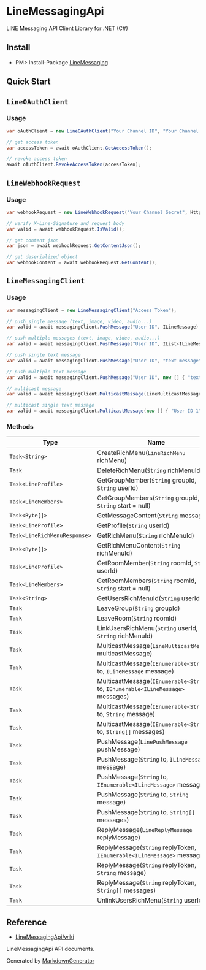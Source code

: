 # LineMessagingApi
LINE Messaging API Client Library for .NET (C#)

Install
---
* PM> Install-Package [LineMessaging](https://www.nuget.org/packages/LineMessaging)

Quick Start
---

## `LineOAuthClient`

### Usage

```csharp
var oAuthClient = new LineOAuthClient("Your Channel ID", "Your Channel Secret");

// get access token
var accessToken = await oAuthClient.GetAccessToken();

// revoke access token
await oAuthClient.RevokeAccessToken(accessToken);
```

## `LineWebhookRequest`

### Usage

```csharp
var webhookRequest = new LineWebhookRequest("Your Channel Secret", HttpRequestMessage);

// verify X-Line-Signature and request body
var valid = await webhookRequest.IsValid();

// get content json
var json = await webhookRequest.GetContentJson();

// get deserialized object
var webhookContent = await webhookRequest.GetContent();
```

## `LineMessagingClient`

### Usage

```csharp
var messagingClient = new LineMessagingClient("Access Token");

// push single message (text, image, video, audio...)
var valid = await messagingClient.PushMessage("User ID", ILineMessage);

// push multiple messages (text, image, video, audio...)
var valid = await messagingClient.PushMessage("User ID", IList<ILineMessage> messages);

// push single text message
var valid = await messagingClient.PushMessage("User ID", "text message");

// push multiple text message
var valid = await messagingClient.PushMessage("User ID", new [] { "text message 1", "text message 2" });

// multicast message
var valid = await messagingClient.MulticastMessage(LineMulticastMessage);

// multicast single text message
var valid = await messagingClient.MulticastMessage(new [] { "User ID 1", "User ID 2" }, "text message");
```

### Methods

| Type | Name | Summary | 
| --- | --- | --- | 
| `Task<String>` | CreateRichMenu(`LineRichMenu` richMenu) |  | 
| `Task` | DeleteRichMenu(`String` richMenuId) |  | 
| `Task<LineProfile>` | GetGroupMember(`String` groupId, `String` userId) |  | 
| `Task<LineMembers>` | GetGroupMembers(`String` groupId, `String` start = null) |  | 
| `Task<Byte[]>` | GetMessageContent(`String` messageId) |  | 
| `Task<LineProfile>` | GetProfile(`String` userId) |  | 
| `Task<LineRichMenuResponse>` | GetRichMenu(`String` richMenuId) |  | 
| `Task<Byte[]>` | GetRichMenuContent(`String` richMenuId) |  | 
| `Task<LineProfile>` | GetRoomMember(`String` roomId, `String` userId) |  | 
| `Task<LineMembers>` | GetRoomMembers(`String` roomId, `String` start = null) |  | 
| `Task<String>` | GetUsersRichMenuId(`String` userId) |  | 
| `Task` | LeaveGroup(`String` groupId) |  | 
| `Task` | LeaveRoom(`String` roomId) |  | 
| `Task` | LinkUsersRichMenu(`String` userId, `String` richMenuId) |  | 
| `Task` | MulticastMessage(`LineMulticastMessage` multicastMessage) |  | 
| `Task` | MulticastMessage(`IEnumerable<String>` to, `ILineMessage` message) |  | 
| `Task` | MulticastMessage(`IEnumerable<String>` to, `IEnumerable<ILineMessage>` messages) |  | 
| `Task` | MulticastMessage(`IEnumerable<String>` to, `String` message) |  | 
| `Task` | MulticastMessage(`IEnumerable<String>` to, `String[]` messages) |  | 
| `Task` | PushMessage(`LinePushMessage` pushMessage) |  | 
| `Task` | PushMessage(`String` to, `ILineMessage` message) |  | 
| `Task` | PushMessage(`String` to, `IEnumerable<ILineMessage>` messages) |  | 
| `Task` | PushMessage(`String` to, `String` message) |  | 
| `Task` | PushMessage(`String` to, `String[]` messages) |  | 
| `Task` | ReplyMessage(`LineReplyMessage` replyMessage) |  | 
| `Task` | ReplyMessage(`String` replyToken, `IEnumerable<ILineMessage>` messages) |  | 
| `Task` | ReplyMessage(`String` replyToken, `String` message) |  | 
| `Task` | ReplyMessage(`String` replyToken, `String[]` messages) |  | 
| `Task` | UnlinkUsersRichMenu(`String` userId) |  | 

Reference
---
* [LineMessagingApi/wiki](https://github.com/kiyoaki/LineMessagingApi/wiki)

LineMessagingApi API documents.

Generated by [MarkdownGenerator](https://github.com/neuecc/MarkdownGenerator)
